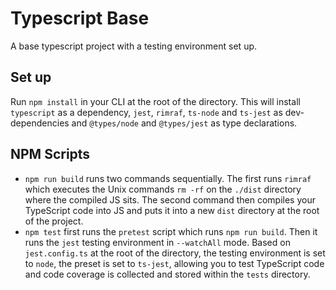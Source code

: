 # Typescript Base
A base typescript project with a testing environment set up.

## Set up
Run `npm install` in your CLI at the root of the directory. This will install `typescript` as a dependency, `jest`, `rimraf`, `ts-node` and `ts-jest` as dev-dependencies and `@types/node` and `@types/jest` as type declarations.

## NPM Scripts
- `npm run build` runs two commands sequentially. The first runs `rimraf` which executes the Unix commands `rm -rf` on the `./dist` directory where the compiled JS sits. The second command then compiles your TypeScript code into JS and puts it into a new `dist` directory at the root of the project.
- `npm test` first runs the `pretest` script which runs `npm run build`. Then it runs the `jest` testing environment in `--watchAll` mode. Based on `jest.config.ts` at the root of the directory, the testing environment is set to `node`, the preset is set to `ts-jest`, allowing you to test TypeScript code and code coverage is collected and stored within the `tests` directory. 
